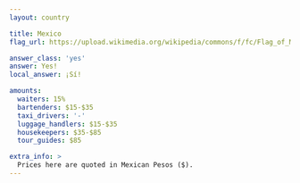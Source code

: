 ```yaml
---
layout: country

title: Mexico
flag_url: https://upload.wikimedia.org/wikipedia/commons/f/fc/Flag_of_Mexico.svg

answer_class: 'yes'
answer: Yes!
local_answer: ¡Sí!

amounts:
  waiters: 15%
  bartenders: $15-$35
  taxi_drivers: '-'
  luggage_handlers: $15-$35
  housekeepers: $35-$85
  tour_guides: $85

extra_info: >
  Prices here are quoted in Mexican Pesos ($).
---
```

